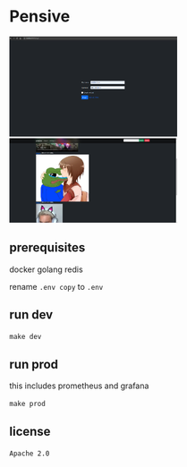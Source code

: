 # Pensive

<img src="./docs/screenshot1.png" alt="drawing" width="300"/>
<img src="./docs/screenshot3.png" alt="drawing" width="300"/>

## prerequisites

docker
golang
redis

rename `.env copy` to `.env`

## run dev

```make dev```

## run prod

this includes prometheus and grafana

```make prod```


## license

`Apache 2.0`
